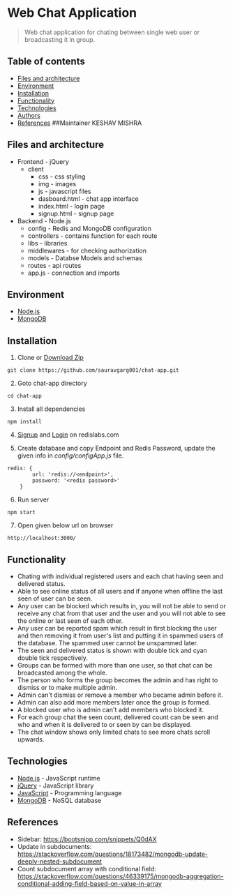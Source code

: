 # Web Chat Application
> Web chat application for chating between single web user or broadcasting it in group.
## Table of contents
* [Files and architecture](#files-and-architecture)
* [Environment](#environment)
* [Installation](#enstallation)
* [Functionality](#functionality)
* [Technologies](#technologies)
* [Authors](#authors)
* [References](#references)
##Maintainer 
KESHAV MISHRA
## Files and architecture

* Frontend - jQuery
    *  client
        * css - css styling
        * img - images
        * js - javascript files
        * dasboard.html - chat app interface
        * index.html - login page
        * signup.html - signup page
* Backend - Node.js
    * config - Redis and MongoDB configuration
    * controllers - contains function for each route
    * libs - libraries
    * middlewares - for checking authorization
    * models - Databse Models and schemas
    * routes - api routes
    * app.js - connection and imports

## Environment

* [Node.js](https://nodejs.org/dist/v12.18.0/node-v12.18.0-x64.msi)
* [MongoDB](https://fastdl.mongodb.org/win32/mongodb-win32-x86_64-2012plus-4.2.7-signed.msi)

## Installation

1. Clone or [Download Zip](https://github.com/sauravgarg001/chat-app/archive/master.zip) 
```
git clone https://github.com/sauravgarg001/chat-app.git
```
2. Goto chat-app directory
```
cd chat-app
```
3. Install all dependencies
```
npm install
```
4. [Signup](https://redislabs.com/try-free/) and [Login](https://app.redislabs.com/#/login) on redislabs.com

5. Create database and copy Endpoint and Redis Password, update the given info in *config/configApp.js* file.
```
redis: {
        url: 'redis://<endpoint>',
        password: '<redis password>'
    }
```
6. Run server
```
npm start
```
7. Open given below url on browser
```
http://localhost:3000/
```

## Functionality

* Chating with individual registered users and each chat having seen and delivered status. 
* Able to see online status of all users and if anyone when offline the last seen of user can be seen.
* Any user can be blocked which results in, you will not be able to send or receive any chat from that user and the user and you will not able to see the online or last seen of each other.
* Any user can be reported spam which result in first blocking the user and then removing it from user's list and putting it in spammed users of the database. The spammed user cannot be unspammed later.
* The seen and delivered status is shown with double tick and cyan double tick respectively.
* Groups can be formed with more than one user, so that chat can be broadcasted among the whole. 
* The person who forms the group becomes the admin and has right to dismiss or to make multiple admin. 
* Admin can't dismiss or remove a member who became admin before it.
* Admin can also add more members later once the group is formed.
* A blocked user who is admin can't add members who blocked it.
* For each group chat the seen count, delivered count can be seen and who and when it is delivered to or seen by can be displayed. 
* The chat window shows only limited chats to see more chats scroll upwards.

## Technologies

* [Node.js](https://nodejs.org/en/) - JavaScript runtime
* [jQuery](https://jquery.com/) - JavaScript library
* [JavaScript](https://www.javascript.com/) - Programming language
* [MongoDB](https://www.mongodb.com/) - NoSQL database

## References

* Sidebar: https://bootsnipp.com/snippets/Q0dAX
* Update in subdocuments: https://stackoverflow.com/questions/18173482/mongodb-update-deeply-nested-subdocument
* Count subdocument array with conditional field: https://stackoverflow.com/questions/46339175/mongodb-aggregation-conditional-adding-field-based-on-value-in-array
